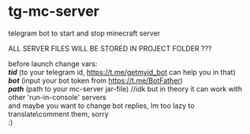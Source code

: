 # tg-mc-server
telegram bot to start and stop minecraft server

ALL SERVER FILES WILL BE STORED IN PROJECT FOLDER
???

before launch change vars:  
***tid*** (to your telegram id, https://t.me/getmyid_bot can help you in that)  
***bot*** (input your bot token from https://t.me/BotFather)  
***path*** (path to your mc-server jar-file) //idk but in theory it can work with other 'run-in-console' servers  
and maybe you want to change bot replies, Im too lazy to translate\comment them, sorry  
:)  
